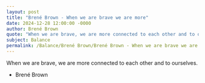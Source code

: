```yaml
---
layout: post
title: "Brené Brown - When we are brave we are more"
date: 2024-12-28 12:00:00 -0000
author: Brené Brown
quote: "When we are brave, we are more connected to each other and to ourselves."
subject: Balance
permalink: /Balance/Brené Brown/Brené Brown - When we are brave we are more
---
```


When we are brave, we are more connected to each other and to ourselves.

- Brené Brown
